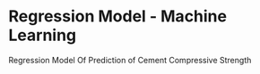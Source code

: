 # Regression Model - Machine Learning
Regression Model Of Prediction of Cement Compressive Strength
